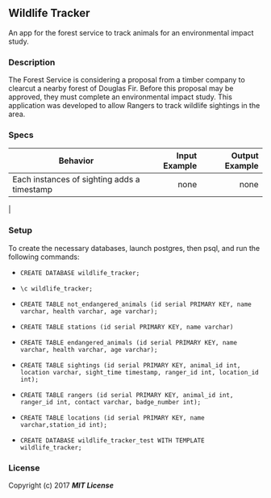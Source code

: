 ## Wildlife Tracker

An app for the forest service to track animals for an environmental impact study.

### Description

The Forest Service is considering a proposal from a timber company to clearcut a nearby forest of Douglas Fir. Before this proposal may be approved, they must complete an environmental impact study. This application was developed to allow Rangers to track wildlife sightings in the area.

### Specs


| Behavior                   | Input Example     | Output Example    |
| -------------------------- | -----------------:| -----------------:|
| Each instances of sighting adds a timestamp | none | none |
|

### Setup

To create the necessary databases, launch postgres, then psql, and run the following commands:

* `CREATE DATABASE wildlife_tracker;`
* `\c wildlife_tracker;`

* `CREATE TABLE not_endangered_animals (id serial PRIMARY KEY, name varchar, health varchar, age varchar);`

* `CREATE TABLE stations (id serial PRIMARY KEY, name varchar)`

* `CREATE TABLE endangered_animals (id serial PRIMARY KEY, name varchar, health varchar, age varchar);`

* `CREATE TABLE sightings (id serial PRIMARY KEY, animal_id int, location varchar, sight_time timestamp, ranger_id int, location_id int);`

* `CREATE TABLE rangers (id serial PRIMARY KEY, animal_id int, ranger_id int, contact varchar, badge_number int);`

* `CREATE TABLE locations (id serial PRIMARY KEY, name varchar,station_id int);`

* `CREATE DATABASE wildlife_tracker_test WITH TEMPLATE wildlife_tracker;`


### License

Copyright (c) 2017 **_MIT License_**
